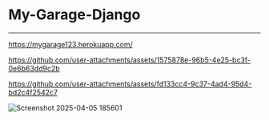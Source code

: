 # My-Garage-Django

-------------------------

https://mygarage123.herokuapp.com/


https://github.com/user-attachments/assets/1575878e-96b5-4e25-bc3f-0e6b63dd9c2b



https://github.com/user-attachments/assets/fd133cc4-9c37-4ad4-95d4-bd2c4f2542c7


![Screenshot 2025-04-05 185601](https://github.com/user-attachments/assets/983fe720-28f2-44bb-bb2c-c9d939526894)



